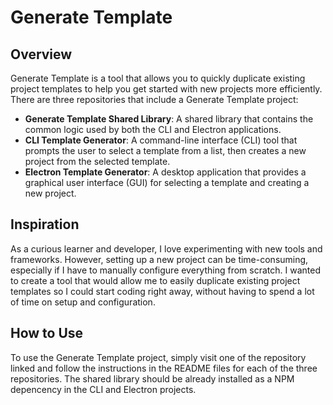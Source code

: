 # Generate Template

## Overview

Generate Template is a tool that allows you to quickly duplicate existing project templates to help you get started with new projects more efficiently. There are three repositories that include a Generate Template project:

- **Generate Template Shared Library**: A shared library that contains the common logic used by both the CLI and Electron applications.
- **CLI Template Generator**: A command-line interface (CLI) tool that prompts the user to select a template from a list, then creates a new project from the selected template.
- **Electron Template Generator**: A desktop application that provides a graphical user interface (GUI) for selecting a template and creating a new project.

## Inspiration

As a curious learner and developer, I love experimenting with new tools and frameworks. However, setting up a new project can be time-consuming, especially if I have to manually configure everything from scratch. I wanted to create a tool that would allow me to easily duplicate existing project templates so I could start coding right away, without having to spend a lot of time on setup and configuration.

## How to Use

To use the Generate Template project, simply visit one of the repository linked and follow the instructions in the README files for each of the three repositories. The shared library should be already installed as a NPM depencency in the CLI and Electron projects.
